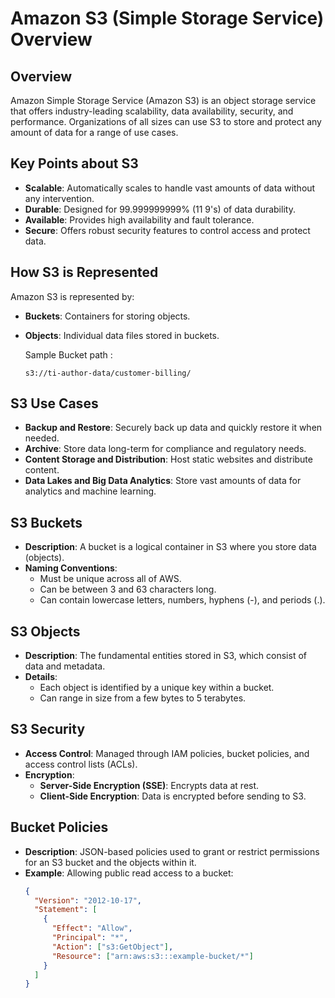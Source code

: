 # Amazon S3 (Simple Storage Service) Overview

## Overview
Amazon Simple Storage Service (Amazon S3) is an object storage service that offers industry-leading scalability, data availability, security, and performance. Organizations of all sizes can use S3 to store and protect any amount of data for a range of use cases.

## Key Points about S3
- **Scalable**: Automatically scales to handle vast amounts of data without any intervention.
- **Durable**: Designed for 99.999999999% (11 9's) of data durability.
- **Available**: Provides high availability and fault tolerance.
- **Secure**: Offers robust security features to control access and protect data.

## How S3 is Represented
Amazon S3 is represented by:
- **Buckets**: Containers for storing objects.
- **Objects**: Individual data files stored in buckets.

  Sample Bucket path :
  ```text
  s3://ti-author-data/customer-billing/
  ```

## S3 Use Cases
- **Backup and Restore**: Securely back up data and quickly restore it when needed.
- **Archive**: Store data long-term for compliance and regulatory needs.
- **Content Storage and Distribution**: Host static websites and distribute content.
- **Data Lakes and Big Data Analytics**: Store vast amounts of data for analytics and machine learning.

## S3 Buckets
- **Description**: A bucket is a logical container in S3 where you store data (objects).
- **Naming Conventions**:
  - Must be unique across all of AWS.
  - Can be between 3 and 63 characters long.
  - Can contain lowercase letters, numbers, hyphens (-), and periods (.).

## S3 Objects
- **Description**: The fundamental entities stored in S3, which consist of data and metadata.
- **Details**:
  - Each object is identified by a unique key within a bucket.
  - Can range in size from a few bytes to 5 terabytes.

## S3 Security
- **Access Control**: Managed through IAM policies, bucket policies, and access control lists (ACLs).
- **Encryption**:
  - **Server-Side Encryption (SSE)**: Encrypts data at rest.
  - **Client-Side Encryption**: Data is encrypted before sending to S3.

## Bucket Policies
- **Description**: JSON-based policies used to grant or restrict permissions for an S3 bucket and the objects within it.
- **Example**: Allowing public read access to a bucket:
  ```json
  {
    "Version": "2012-10-17",
    "Statement": [
      {
        "Effect": "Allow",
        "Principal": "*",
        "Action": ["s3:GetObject"],
        "Resource": ["arn:aws:s3:::example-bucket/*"]
      }
    ]
  }

